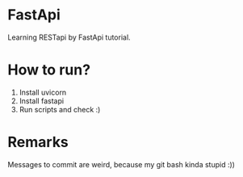 # FastApi
Learning RESTapi by FastApi tutorial.

# How to run?
1. Install uvicorn
2. Install fastapi
3. Run scripts and check :)

# Remarks
Messages to commit are weird, because my git bash kinda stupid :))
